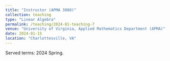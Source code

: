 ```yaml
---
title: "Instructor (APMA 3080)"
collection: teaching
type: "Linear Algebra"
permalink: /teaching/2024-01-teaching-7
venue: "University of Virginia, Applied Mathematics Department (APMA)"
date: 2024-01-15
location: "Charlottesville, VA"
---
```


Served terms: 2024 Spring.
